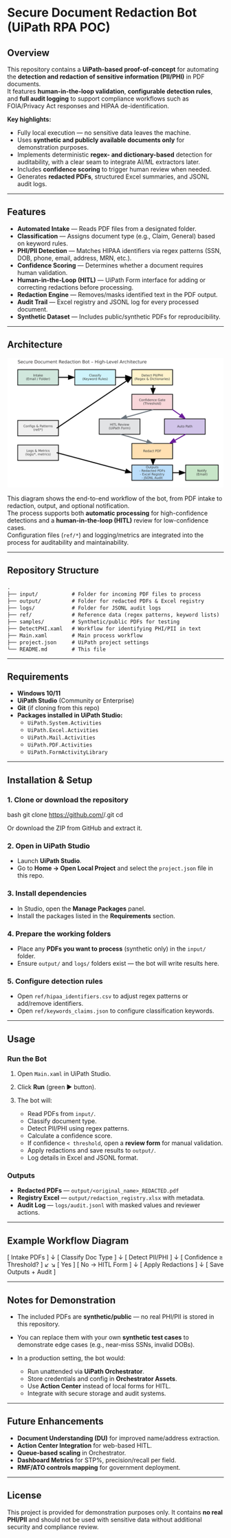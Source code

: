 

# Secure Document Redaction Bot (UiPath RPA POC)

## Overview
This repository contains a **UiPath-based proof-of-concept** for automating the **detection and redaction of sensitive information (PII/PHI)** in PDF documents.  
It features **human-in-the-loop validation**, **configurable detection rules**, and **full audit logging** to support compliance workflows such as FOIA/Privacy Act responses and HIPAA de-identification.

**Key highlights:**
- Fully local execution — no sensitive data leaves the machine.
- Uses **synthetic and publicly available documents only** for demonstration purposes.
- Implements deterministic **regex- and dictionary-based** detection for auditability, with a clear seam to integrate AI/ML extractors later.
- Includes **confidence scoring** to trigger human review when needed.
- Generates **redacted PDFs**, structured Excel summaries, and JSONL audit logs.

---

## Features
- **Automated Intake** — Reads PDF files from a designated folder.
- **Classification** — Assigns document type (e.g., Claim, General) based on keyword rules.
- **PHI/PII Detection** — Matches HIPAA identifiers via regex patterns (SSN, DOB, phone, email, address, MRN, etc.).
- **Confidence Scoring** — Determines whether a document requires human validation.
- **Human-in-the-Loop (HITL)** — UiPath Form interface for adding or correcting redactions before processing.
- **Redaction Engine** — Removes/masks identified text in the PDF output.
- **Audit Trail** — Excel registry and JSONL log for every processed document.
- **Synthetic Dataset** — Includes public/synthetic PDFs for reproducibility.

---

## Architecture

![Secure Document Redaction Bot – High-Level Architecture](docs/architecture_diagram.svg)

This diagram shows the end-to-end workflow of the bot, from PDF intake to redaction, output, and optional notification.  
The process supports both **automatic processing** for high-confidence detections and a **human-in-the-loop (HITL)** review for low-confidence cases.  
Configuration files (`ref/*`) and logging/metrics are integrated into the process for auditability and maintainability.

---

## Repository Structure

```
.
├── input/           # Folder for incoming PDF files to process
├── output/          # Folder for redacted PDFs & Excel registry
├── logs/            # Folder for JSONL audit logs
├── ref/             # Reference data (regex patterns, keyword lists)
├── samples/         # Synthetic/public PDFs for testing
├── DetectPHI.xaml   # Workflow for identifying PHI/PII in text
├── Main.xaml        # Main process workflow
├── project.json     # UiPath project settings
└── README.md        # This file
```

---

## Requirements
- **Windows 10/11**
- **UiPath Studio** (Community or Enterprise)
- **Git** (if cloning from this repo)
- **Packages installed in UiPath Studio:**
  - `UiPath.System.Activities`
  - `UiPath.Excel.Activities`
  - `UiPath.Mail.Activities`
  - `UiPath.PDF.Activities`
  - `UiPath.FormActivityLibrary`

---

## Installation & Setup

### 1. Clone or download the repository
bash
git clone https://github.com/<your-username>/<your-repo>.git
cd <your-repo>


Or download the ZIP from GitHub and extract it.

### 2. Open in UiPath Studio

* Launch **UiPath Studio**.
* Go to **Home → Open Local Project** and select the `project.json` file in this repo.

### 3. Install dependencies

* In Studio, open the **Manage Packages** panel.
* Install the packages listed in the **Requirements** section.

### 4. Prepare the working folders

* Place any **PDFs you want to process** (synthetic only) in the `input/` folder.
* Ensure `output/` and `logs/` folders exist — the bot will write results here.

### 5. Configure detection rules

* Open `ref/hipaa_identifiers.csv` to adjust regex patterns or add/remove identifiers.
* Open `ref/keywords_claims.json` to configure classification keywords.

---

## Usage

### Run the Bot

1. Open `Main.xaml` in UiPath Studio.
2. Click **Run** (green ▶ button).
3. The bot will:

   * Read PDFs from `input/`.
   * Classify document type.
   * Detect PII/PHI using regex patterns.
   * Calculate a confidence score.
   * If confidence `< threshold`, open a **review form** for manual validation.
   * Apply redactions and save results to `output/`.
   * Log details in Excel and JSONL format.

### Outputs

* **Redacted PDFs** — `output/<original_name>_REDACTED.pdf`
* **Registry Excel** — `output/redaction_registry.xlsx` with metadata.
* **Audit Log** — `logs/audit.jsonl` with masked values and reviewer actions.

---

## Example Workflow Diagram


[ Intake PDFs ] 
       ↓
[ Classify Doc Type ]
       ↓
[ Detect PII/PHI ]
       ↓
[ Confidence ≥ Threshold? ]
       ↙              ↘
[ Yes ]           [ No → HITL Form ]
       ↓
[ Apply Redactions ]
       ↓
[ Save Outputs + Audit ]


---

## Notes for Demonstration

* The included PDFs are **synthetic/public** — no real PHI/PII is stored in this repository.
* You can replace them with your own **synthetic test cases** to demonstrate edge cases (e.g., near-miss SSNs, invalid DOBs).
* In a production setting, the bot would:

  * Run unattended via **UiPath Orchestrator**.
  * Store credentials and config in **Orchestrator Assets**.
  * Use **Action Center** instead of local forms for HITL.
  * Integrate with secure storage and audit systems.

---

## Future Enhancements

* **Document Understanding (DU)** for improved name/address extraction.
* **Action Center Integration** for web-based HITL.
* **Queue-based scaling** in Orchestrator.
* **Dashboard Metrics** for STP%, precision/recall per field.
* **RMF/ATO controls mapping** for government deployment.

---

## License

This project is provided for demonstration purposes only.
It contains **no real PHI/PII** and should not be used with sensitive data without additional security and compliance review.
